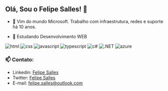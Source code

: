 ## Olá, Sou o Felipe Salles! 👋

- 🔭 Vim do mundo Microsoft. Trabalho com infraestrutura, redes e suporte há 10 anos.

- 🌱 Estudando Desenvolvimento WEB 

![html](https://img.shields.io/badge/HTML5-E34F26?style=for-the-badge&logo=html5&logoColor=white)
![css](https://img.shields.io/badge/CSS3-1572B6?style=for-the-badge&logo=css3&logoColor=white)
![javascript](https://img.shields.io/badge/JavaScript-323330?style=for-the-badge&logo=javascript&logoColor=F7DF1E)
![typescript](https://img.shields.io/badge/TypeScript-007ACC?style=for-the-badge&logo=typescript&logoColor=white)
![c#](https://img.shields.io/badge/C%23-239120?style=for-the-badge&logo=c-sharp&logoColor=white)
![.NET](https://img.shields.io/badge/.NET-5C2D91?style=for-the-badge&logo=.net&logoColor=white)
![azure](https://img.shields.io/badge/Microsoft_Azure-0089D6?style=for-the-badge&logo=microsoft-azure&logoColor=white)



### 📫 Contato:
  
- Linkedin: [Felipe Salles](https://www.linkedin.com/in/fnsalles/)
- Twitter: [Felipe Salles](https://twitter.com/sallesfelipe_)
- E-mail: felipe.salles@outlook.com
